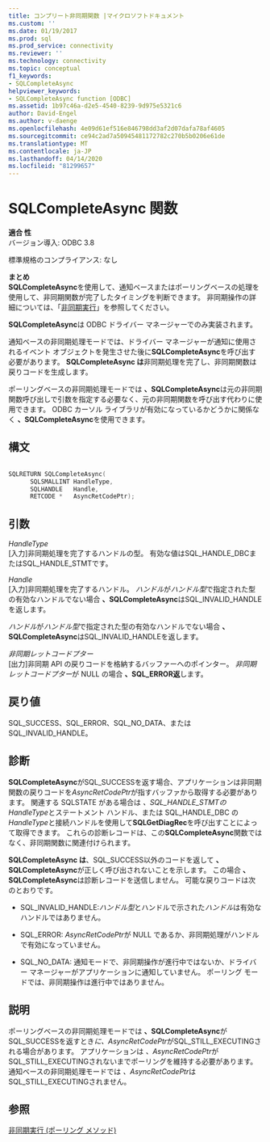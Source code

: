 ```yaml
---
title: コンプリート非同期関数 |マイクロソフトドキュメント
ms.custom: ''
ms.date: 01/19/2017
ms.prod: sql
ms.prod_service: connectivity
ms.reviewer: ''
ms.technology: connectivity
ms.topic: conceptual
f1_keywords:
- SQLCompleteAsync
helpviewer_keywords:
- SQLCompleteAsync function [ODBC]
ms.assetid: 1b97c46a-d2e5-4540-8239-9d975e5321c6
author: David-Engel
ms.author: v-daenge
ms.openlocfilehash: 4e09d61ef516e846798dd3af2d07dafa78af4605
ms.sourcegitcommit: ce94c2ad7a50945481172782c270b5b0206e61de
ms.translationtype: MT
ms.contentlocale: ja-JP
ms.lasthandoff: 04/14/2020
ms.locfileid: "81299657"
---
```

# <a name="sqlcompleteasync-function"></a>SQLCompleteAsync 関数
**適合 性**  
 バージョン導入: ODBC 3.8  
  
 標準規格のコンプライアンス: なし  
  
 **まとめ**  
 **SQLCompleteAsync**を使用して、通知ベースまたはポーリングベースの処理を使用して、非同期関数が完了したタイミングを判断できます。 非同期操作の詳細については、「[非同期実行](../../../odbc/reference/develop-app/asynchronous-execution.md)」を参照してください。  
  
 **SQLCompleteAsync**は ODBC ドライバー マネージャーでのみ実装されます。  
  
 通知ベースの非同期処理モードでは、ドライバー マネージャーが通知に使用されるイベント オブジェクトを発生させた後に**SQLCompleteAsync**を呼び出す必要があります。 **SQLCompleteAsync は**非同期処理を完了し、非同期関数は戻りコードを生成します。  
  
 ポーリングベースの非同期処理モードでは **、SQLCompleteAsync**は元の非同期関数呼び出しで引数を指定する必要なく、元の非同期関数を呼び出す代わりに使用できます。 ODBC カーソル ライブラリが有効になっているかどうかに関係なく **、SQLCompleteAsync**を使用できます。  
  
## <a name="syntax"></a>構文  
  
```cpp  
  
SQLRETURN SQLCompleteAsync(  
      SQLSMALLINT HandleType,  
      SQLHANDLE   Handle,  
      RETCODE *   AsyncRetCodePtr);  
```  
  
## <a name="arguments"></a>引数  
 *HandleType*  
 [入力]非同期処理を完了するハンドルの型。 有効な値はSQL_HANDLE_DBCまたはSQL_HANDLE_STMTです。  
  
 *Handle*  
 [入力]非同期処理を完了するハンドル。 *ハンドル*が*ハンドル型*で指定された型の有効なハンドルでない場合 **、SQLCompleteAsync**はSQL_INVALID_HANDLEを返します。  
  
 *ハンドル*が*ハンドル型*で指定された型の有効なハンドルでない場合 **、SQLCompleteAsync**はSQL_INVALID_HANDLEを返します。  
  
 *非同期レットコードプター*  
 [出力]非同期 API の戻りコードを格納するバッファーへのポインター。 *非同期レットコードプター*が NULL の場合 **、SQL_ERROR返**します。  
  
## <a name="returns"></a>戻り値  
 SQL_SUCCESS、SQL_ERROR、SQL_NO_DATA、またはSQL_INVALID_HANDLE。  
  
## <a name="diagnostics"></a>診断  
 **SQLCompleteAsync**がSQL_SUCCESSを返す場合、アプリケーションは非同期関数の戻りコードを*AsyncRetCodePtr*が指すバッファから取得する必要があります。 関連する SQLSTATE がある場合は *、SQL_HANDLE_STMTの HandleType*とステートメント ハンドル、または SQL_HANDLE_DBC の*HandleType*と接続ハンドルを使用して**SQLGetDiagRec**を呼び出すことによって取得できます。 これらの診断レコードは、この**SQLCompleteAsync**関数ではなく、非同期関数に関連付けられます。  
  
 **SQLCompleteAsync は**、SQL_SUCCESS以外のコードを返して **、SQLCompleteAsync**が正しく呼び出されないことを示します。 この場合 **、SQLCompleteAsync**は診断レコードを送信しません。 可能な戻りコードは次のとおりです。  
  
-   SQL_INVALID_HANDLE:*ハンドル型*とハンドルで示された*ハンドル*は有効なハンドルではありません。  
  
-   SQL_ERROR: *AsyncRetCodePtr*が NULL であるか、非同期処理がハンドルで有効になっていません。  
  
-   SQL_NO_DATA: 通知モードで、非同期操作が進行中ではないか、ドライバー マネージャーがアプリケーションに通知していません。 ポーリング モードでは、非同期操作は進行中ではありません。  
  
## <a name="comments"></a>説明  
 ポーリングベースの非同期処理モードでは **、SQLCompleteAsync**がSQL_SUCCESSを返すとき*に、AsyncRetCodePtr*がSQL_STILL_EXECUTINGされる場合があります。 アプリケーションは *、AsyncRetCodePtr*がSQL_STILL_EXECUTINGされないまでポーリングを維持する必要があります。 通知ベースの非同期処理モードでは *、AsyncRetCodePtr*はSQL_STILL_EXECUTINGされません。  
  
## <a name="see-also"></a>参照  
 [非同期実行 (ポーリング メソッド)](../../../odbc/reference/develop-app/asynchronous-execution-polling-method.md)
